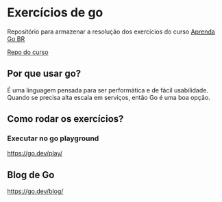 # Exercícios de go
Repositório para armazenar a resolução dos exercícios do curso [Aprenda Go BR](https://www.youtube.com/watch?v=WiGU_ZB-u0w&list=PLCKpcjBB_VlBsxJ9IseNxFllf-UFEXOdg)

[Repo do curso](https://github.com/vkorbes/aprendago/tree/master)

## Por que usar go?

É uma linguagem pensada para ser performática e de fácil usabilidade. Quando se precisa alta escala em serviços, então Go é uma boa opção.

## Como rodar os exercícios?

### Executar no go playground

https://go.dev/play/

## Blog de Go

https://go.dev/blog/